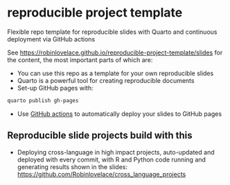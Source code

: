 # reproducible project template

Flexible repo template for reproducible slides with Quarto and continuous deployment via GitHub actions

See https://robinlovelace.github.io/reproducible-project-template/slides for the content, the most important parts of which are:

- You can use this repo as a template for your own reproducible slides
- Quarto is a powerful tool for creating reproducible documents
- Set-up GitHub pages with:

```sh
quarto publish gh-pages
```

- Use [GitHub actions](.github/workflows/) to automatically deploy your slides to GitHub pages

## Reproducible slide projects build with this

- Deploying cross-language in high impact projects, auto-updated and deployed with every commit, with R and Python code running and generating results shown in the slides: https://github.com/Robinlovelace/cross_language_projects